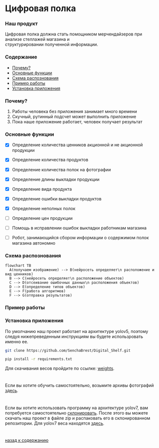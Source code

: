 # Цифровая полка

### Наш продукт 
Цифровая полка должна стать помощником мерчендайзеров при анализе стеллажей магазина и\
структурировании полученной информации.

### Содержание <a name="desc"></a> 
* [Почему?](#why)
* [Основные функции](#func)
* [Схема распознования](#diagram)
* [Пример работы](#example)
* [Установка приложения](#download)

### Почему? <a name="why"></a> 
1. Работы человека без приложения занимает много времени
2. Скучный, рутинный подсчет может выполнить приложение
3. Пока наше приложение работает, человек получает результат



### Основные функции <a name="func"></a> 
- [X]	Определение количества ценников акционной и не акционной продукции
- [X]	Определение количества продуктов
- [X]	Определение количества полок на фотографии
- [X]	Определение длины выкладки продукции
- [X]	Определение вида продукта
- [X]	Определение ошибки выкладки продуктов
- [X]	Определение неполных полок 
- [ ]	Определение цен продукции
- [ ] Помощь в исправлении ошибок выкладки работникам магазина
- [ ]	Робот, занимающийся сбором информации о содержимом полок магазина автономно



### Схема распознования <a name="diagram"></a>

```mermaid
flowchart TB
  A(получаем изображение) --> B(нейросеть определяет\n расположение и вид ценников)
  B --> C(нейросеть определяет\n расположение объектов)
  C --> D(отсеивание ошибочных данных\n расположения объектов)
  D --> E(определение типов объектов)
  E --> F(работа алгоритмов)
  F --> G(отправка результатов)
```



### Пример работы <a name="example"></a>

### Установка приложения <a name="download"></a>
По умолчанию наш проект работает на архитектуре yolov5, поэтому следуя нижепреведенным инструкциям вы будете использровать именно ее.

```bash
git clone https://github.com/SenchaBrest/Digital_Shelf.git
```

```bash
pip install -r requirements.txt
```
Для скачивания весов пройдите по ссылке: [weights](https://github.com/SenchaBrest/Digital_Shelf/releases/tag/weights-yolov5).

#
Если вы хотите обучить самостоятельно, возьмите архивы фотографий [здесь](https://github.com/SenchaBrest/Digital_Shelf/releases/tag/Datasets).

#
Если вы хотите использовать программу на архитектуре yolov7, вам потребуется самостоятельно [склонировать](https://github.com/WongKinYiu/yolov7).
После этого вы можете скачать наш проект в файле zip и распаковать его в склонированном репозитории.
Для yolov7 веса находятся [здесь](https://github.com/SenchaBrest/Digital_Shelf/releases/tag/weights-yolov7).

#
[назад к содержанию](#desc)





